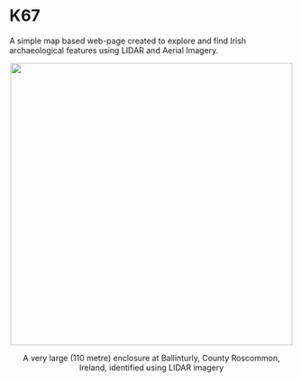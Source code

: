 # K67
A simple map based web-page created to explore and find Irish archaeological features using LIDAR and Aerial Imagery.

<p align="center">
  <img width="500" height="500" src="https://github.com/briandoylegit/K67/blob/master/images/Ballinturly.gif">
</p>
<p style="text-align: center;">A very large (110 metre) enclosure at Ballinturly, County Roscommon, Ireland, identified using LIDAR imagery</p>

      

